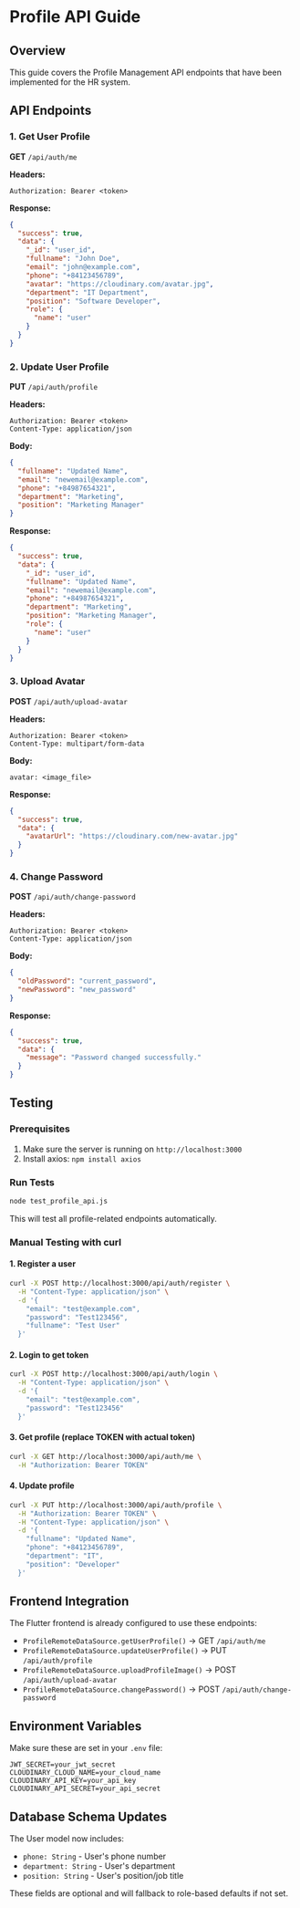 # Profile API Guide

## Overview
This guide covers the Profile Management API endpoints that have been implemented for the HR system.

## API Endpoints

### 1. Get User Profile
**GET** `/api/auth/me`

**Headers:**
```
Authorization: Bearer <token>
```

**Response:**
```json
{
  "success": true,
  "data": {
    "_id": "user_id",
    "fullname": "John Doe",
    "email": "john@example.com",
    "phone": "+84123456789",
    "avatar": "https://cloudinary.com/avatar.jpg",
    "department": "IT Department",
    "position": "Software Developer",
    "role": {
      "name": "user"
    }
  }
}
```

### 2. Update User Profile
**PUT** `/api/auth/profile`

**Headers:**
```
Authorization: Bearer <token>
Content-Type: application/json
```

**Body:**
```json
{
  "fullname": "Updated Name",
  "email": "newemail@example.com",
  "phone": "+84987654321",
  "department": "Marketing",
  "position": "Marketing Manager"
}
```

**Response:**
```json
{
  "success": true,
  "data": {
    "_id": "user_id",
    "fullname": "Updated Name",
    "email": "newemail@example.com",
    "phone": "+84987654321",
    "department": "Marketing",
    "position": "Marketing Manager",
    "role": {
      "name": "user"
    }
  }
}
```

### 3. Upload Avatar
**POST** `/api/auth/upload-avatar`

**Headers:**
```
Authorization: Bearer <token>
Content-Type: multipart/form-data
```

**Body:**
```
avatar: <image_file>
```

**Response:**
```json
{
  "success": true,
  "data": {
    "avatarUrl": "https://cloudinary.com/new-avatar.jpg"
  }
}
```

### 4. Change Password
**POST** `/api/auth/change-password`

**Headers:**
```
Authorization: Bearer <token>
Content-Type: application/json
```

**Body:**
```json
{
  "oldPassword": "current_password",
  "newPassword": "new_password"
}
```

**Response:**
```json
{
  "success": true,
  "data": {
    "message": "Password changed successfully."
  }
}
```

## Testing

### Prerequisites
1. Make sure the server is running on `http://localhost:3000`
2. Install axios: `npm install axios`

### Run Tests
```bash
node test_profile_api.js
```

This will test all profile-related endpoints automatically.

### Manual Testing with curl

#### 1. Register a user
```bash
curl -X POST http://localhost:3000/api/auth/register \
  -H "Content-Type: application/json" \
  -d '{
    "email": "test@example.com",
    "password": "Test123456",
    "fullname": "Test User"
  }'
```

#### 2. Login to get token
```bash
curl -X POST http://localhost:3000/api/auth/login \
  -H "Content-Type: application/json" \
  -d '{
    "email": "test@example.com",
    "password": "Test123456"
  }'
```

#### 3. Get profile (replace TOKEN with actual token)
```bash
curl -X GET http://localhost:3000/api/auth/me \
  -H "Authorization: Bearer TOKEN"
```

#### 4. Update profile
```bash
curl -X PUT http://localhost:3000/api/auth/profile \
  -H "Authorization: Bearer TOKEN" \
  -H "Content-Type: application/json" \
  -d '{
    "fullname": "Updated Name",
    "phone": "+84123456789",
    "department": "IT",
    "position": "Developer"
  }'
```

## Frontend Integration

The Flutter frontend is already configured to use these endpoints:

- `ProfileRemoteDataSource.getUserProfile()` → GET `/api/auth/me`
- `ProfileRemoteDataSource.updateUserProfile()` → PUT `/api/auth/profile`
- `ProfileRemoteDataSource.uploadProfileImage()` → POST `/api/auth/upload-avatar`
- `ProfileRemoteDataSource.changePassword()` → POST `/api/auth/change-password`

## Environment Variables

Make sure these are set in your `.env` file:

```env
JWT_SECRET=your_jwt_secret
CLOUDINARY_CLOUD_NAME=your_cloud_name
CLOUDINARY_API_KEY=your_api_key
CLOUDINARY_API_SECRET=your_api_secret
```

## Database Schema Updates

The User model now includes:
- `phone: String` - User's phone number
- `department: String` - User's department
- `position: String` - User's position/job title

These fields are optional and will fallback to role-based defaults if not set.
